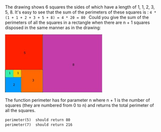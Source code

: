 The drawing shows 6 squares the sides of which have a length of 1, 1, 2, 3, 5, 8.
It's easy to see that the sum of the perimeters of these squares is :
`4 * (1 + 1 + 2 + 3 + 5 + 8) = 4 * 20 = 80 `
Could you give the sum of the perimeters of all the squares in a rectangle when
there are n + 1 squares disposed in the same manner as in the drawing:

![alt text](img/fib_squares.jpg)

The function perimeter has for parameter n where n + 1 is the number of squares
(they are numbered from 0 to n) and returns the total perimeter of all the squares.
```
perimeter(5)  should return 80
perimeter(7)  should return 216
```
